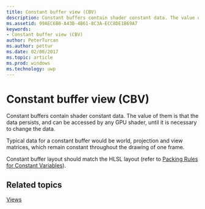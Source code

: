 ```yaml
---
title: Constant buffer view (CBV)
description: Constant buffers contain shader constant data. The value of them is that the data persists, and can be accessed by any GPU shader, until it is necessary to change the data.
ms.assetid: 99AEC6B0-A43B-4B61-8C3A-ECC8DE1B69A7
keywords:
- Constant buffer view (CBV)
author: PeterTurcan
ms.author: pettur
ms.date: 02/08/2017
ms.topic: article
ms.prod: windows
ms.technology: uwp
---
```


# Constant buffer view (CBV)


Constant buffers contain shader constant data. The value of them is that the data persists, and can be accessed by any GPU shader, until it is necessary to change the data.

Typical data for a constant buffer would be world, projection and view matrices, which remain constant throughout the drawing of one frame.

Constant buffer layout should match the HLSL layout (refer to [Packing Rules for Constant Variables](https://msdn.microsoft.com/library/windows/desktop/bb509632.aspx)).

## <span id="related-topics"></span>Related topics


[Views](views.md)

 

 




